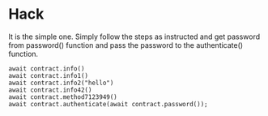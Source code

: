 # Hack

It is the simple one. Simply follow the steps as instructed and get password from password() function and pass the password to the authenticate() function.
```
await contract.info()
await contract.info1()
await contract.info2("hello")
await contract.info42()
await contract.method7123949()
await contract.authenticate(await contract.password());
```